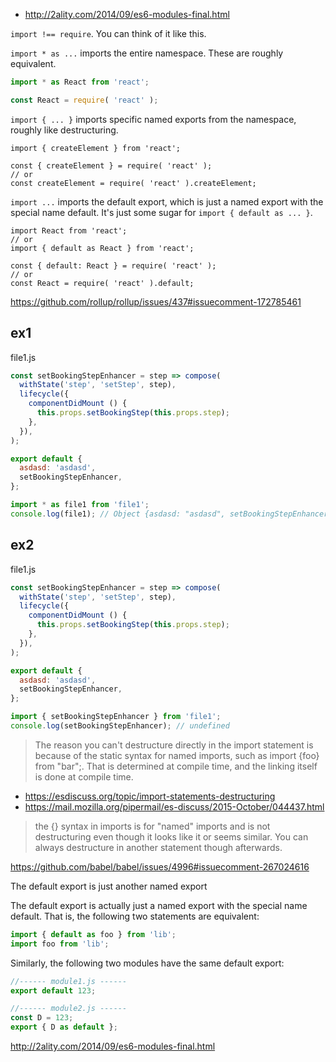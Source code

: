 - http://2ality.com/2014/09/es6-modules-final.html

`import !== require`. You can think of it like this.

`import * as ...` imports the entire namespace. These are roughly equivalent.

```javascript
import * as React from 'react';

const React = require( 'react' );
```

`import { ... }` imports specific named exports from the namespace, roughly like destructuring.


```
import { createElement } from 'react';

const { createElement } = require( 'react' );
// or
const createElement = require( 'react' ).createElement;
```

`import ...` imports the default export, which is just a named export with the special name default. It's just some sugar for `import { default as ... }`.

```
import React from 'react';
// or
import { default as React } from 'react';

const { default: React } = require( 'react' );
// or
const React = require( 'react' ).default;
```

https://github.com/rollup/rollup/issues/437#issuecomment-172785461

## ex1

file1.js

```javascript
const setBookingStepEnhancer = step => compose(
  withState('step', 'setStep', step),
  lifecycle({
    componentDidMount () {
      this.props.setBookingStep(this.props.step);
    },
  }),
);

export default {
  asdasd: 'asdasd',
  setBookingStepEnhancer,
};
```

```javascript
import * as file1 from 'file1';
console.log(file1); // Object {asdasd: "asdasd", setBookingStepEnhancer: function}
```

## ex2

file1.js

```javascript
const setBookingStepEnhancer = step => compose(
  withState('step', 'setStep', step),
  lifecycle({
    componentDidMount () {
      this.props.setBookingStep(this.props.step);
    },
  }),
);

export default {
  asdasd: 'asdasd',
  setBookingStepEnhancer,
};
```

```javascript
import { setBookingStepEnhancer } from 'file1';
console.log(setBookingStepEnhancer); // undefined
```

>The reason you can't destructure directly in the import statement is because of the static syntax for named imports, such as import {foo} from "bar";. That is determined at compile time, and the linking itself is done at compile time.

- https://esdiscuss.org/topic/import-statements-destructuring
- https://mail.mozilla.org/pipermail/es-discuss/2015-October/044437.html

>the {} syntax in imports is for "named" imports and is not destructuring even though it looks like it or seems similar. You can always destructure in another statement though afterwards.

https://github.com/babel/babel/issues/4996#issuecomment-267024616


The default export is just another named export  

The default export is actually just a named export with the special name default. That is, the following two statements are equivalent:

```javascript
import { default as foo } from 'lib';
import foo from 'lib';
```

Similarly, the following two modules have the same default export:

```javascript
//------ module1.js ------
export default 123;

//------ module2.js ------
const D = 123;
export { D as default };
```

http://2ality.com/2014/09/es6-modules-final.html

